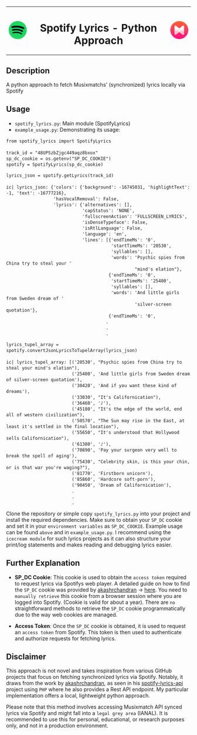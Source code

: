 <table align="center">
<tr>
<td align="center">
    <img src="/for_readme/spotify_icon.png" alt="Spotify icon" width="70"/>
</td>

<td align="center">
    <h1>Spotify Lyrics - Python Approach</h1>
</td>

<td align="center">
    <img src="/for_readme/musixmatch_icon.png" alt="Musixmatch icon" width="70"/>
</td>
</tr>
</table>

##  Description
A python approach to fetch Musixmatchs' (synchronized) lyrics locally via Spotify

##  Usage
-  `spotify_lyrics.py`: Main module (SpotifyLyrics)
-  `example_usage.py`: Demonstrating its usage:
```
from spotify_lyrics import SpotifyLyrics

track_id = "48UPSzbZjgc449aqz8bxox"
sp_dc_cookie = os.getenv("SP_DC_COOKIE")
spotify = SpotifyLyrics(sp_dc_cookie)
```

```
lyrics_json = spotify.getLyrics(track_id)

ic| lyrics_json: {'colors': {'background': -16745031, 'highlightText': -1, 'text': -16777216},
                  'hasVocalRemoval': False,
                  'lyrics': {'alternatives': [],
                             'capStatus': 'NONE',
                             'fullscreenAction': 'FULLSCREEN_LYRICS',
                             'isDenseTypeface': False,
                             'isRtlLanguage': False,
                             'language': 'en',
                             'lines': [{'endTimeMs': '0',
                                        'startTimeMs': '20530',
                                        'syllables': [],
                                        'words': 'Psychic spies from China try to steal your '
                                                 "mind's elation"},
                                       {'endTimeMs': '0',
                                        'startTimeMs': '25400',
                                        'syllables': [],
                                        'words': 'And little girls from Sweden dream of '     
                                                 'silver-screen quotation'},
                                       {'endTimeMs': '0',
                                      .
                                      .
                                      .
```

```
lyrics_tupel_array = spotify.convertJsonLyricsToTupelArray(lyrics_json)

ic| lyrics_tupel_array: [('20530', "Psychic spies from China try to steal your mind's elation"),
                         ('25400', 'And little girls from Sweden dream of silver-screen quotation'),
                         ('30420', 'And if you want these kind of dreams'),
                         ('33030', "It's Californication"),
                         ('36460', '♪'),
                         ('45180', "It's the edge of the world, end all of western civilization"),
                         ('50570', "The Sun may rise in the East, at least it's settled in the final location"),
                         ('55650', "It's understood that Hollywood sells Californication"),
                         ('61380', '♪'),
                         ('70890', 'Pay your surgeon very well to break the spell of aging'),
                         ('75430', "Celebrity skin, is this your chin, or is that war you're waging?"),
                         ('81770', 'Firstborn unicorn'),
                         ('85860', 'Hardcore soft-porn'),
                         ('90450', 'Dream of Californication'),
                         .
                         .
                         .
```

Clone the repository or simple copy `spotify_lyrics.py` into your project and install the required dependencies. Make sure to obtain your `SP_DC` cookie and set it in your `environment variables` as `SP_DC_COOKIE`. Example usage can be found `above` and in `example_usage.py`.
I recommend using the `icecream module` for such lyrics projects as it can also structure your print/log statements and makes reading and debugging lyrics easier.

## Further Explanation
-  **SP_DC Cookie**:  This cookie is used to obtain the `access token` required to request lyrics via Spotifys web player. A detailed guide on how to find the `SP_DC` cookie was provided by [akashrchandran](https://github.com/akashrchandran/akashrchandran) -> [here](https://github.com/akashrchandran/syrics/wiki/Finding-sp_dc).
You need to `manually retrieve` this cookie from a browser session where you are logged into Spotify. (Cookie is valid for about a year).
There are `no` straightforward methods to retrieve the `SP_DC` cookie programmatically due to the way web cookies are managed.

-  **Access Token**: Once the `SP_DC` cookie is obtained, it is used to request an `access token` from Spotify. This token is then used to authenticate and authorize requests for fetching lyrics.

  
##  Disclaimer
This approach is not novel and takes inspiration from various GitHub projects that focus on fetching synchronized lyrics via Spotify. Notably, it draws from the work by [akashrchandran](https://github.com/akashrchandran), as seen in his [spotify-lyrics-api](https://github.com/akashrchandran/spotify-lyrics-api) project using `PHP` where he also provides a Rest API endpoint. My particular implementation offers a local, lightweight python approach.

Please note that this method involves accessing Musixmatch API synced lyrics via Spotify and might fall into a `legal grey area` (IANAL). It is recommended to use this for personal, educational, or research purposes only, and not in a production environment.

  


